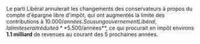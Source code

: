 Le parti Libéral annulerait les changements des conservateurs à propos du compte d'épargne libre d'impôt, qui ont augmentés la limite des contributions à 10.000$/années. Sous un gouvernement Libéral, la limite serait réduite à **5.500$/années**, ce qui procurait en impôt environs **1.1 milliard** de revenues au courant des 5 prochaines années.
